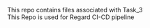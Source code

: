 This repo contains files associated with Task_3
<br>
This Repo is used for Regard CI-CD pipeline
<br>
